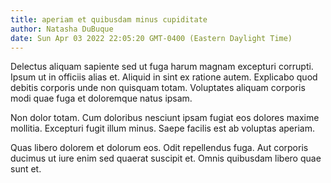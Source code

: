```yaml
---
title: aperiam et quibusdam minus cupiditate
author: Natasha DuBuque
date: Sun Apr 03 2022 22:05:20 GMT-0400 (Eastern Daylight Time)
---
```

Delectus aliquam sapiente sed ut fuga harum magnam excepturi corrupti. Ipsum ut in officiis alias et. Aliquid in sint ex ratione autem. Explicabo quod debitis corporis unde non quisquam totam. Voluptates aliquam corporis modi quae fuga et doloremque natus ipsam.

 Non dolor totam. Cum doloribus nesciunt ipsam fugiat eos dolores maxime mollitia. Excepturi fugit illum minus. Saepe facilis est ab voluptas aperiam.

 Quas libero dolorem et dolorum eos. Odit repellendus fuga. Aut corporis ducimus ut iure enim sed quaerat suscipit et. Omnis quibusdam libero quae sunt et.
